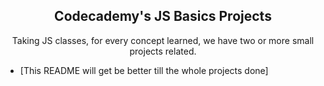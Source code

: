 <h2 align = "center">Codecademy's JS Basics Projects</h2>

<p align="center">Taking JS classes, for every concept learned, we have two or more small projects related.</p>

- [This README will get be better till the whole projects done]